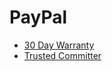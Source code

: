 # PayPal

* [30 Day Warranty](../patterns/2-structured/30-day-warranty.md)
* [Trusted Committer](../patterns/2-structured/trusted-committer.md)